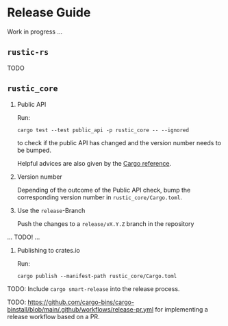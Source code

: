 # Release Guide

Work in progress ...

## `rustic-rs`

TODO

## `rustic_core`

1. Public API

   Run:

   `cargo test --test public_api -p rustic_core -- --ignored`

   to check if the public API has changed and the version number needs to be
   bumped.

   Helpful advices are also given by the
   [Cargo reference](https://doc.rust-lang.org/cargo/reference/semver.html).

1. Version number

   Depending of the outcome of the Public API check, bump the corresponding
   version number in `rustic_core/Cargo.toml`.

1. Use the `release`-Branch

   Push the changes to a `release/vX.Y.Z` branch in the repository

... TODO! ...

1. Publishing to crates.io

   Run:

   `cargo publish --manifest-path rustic_core/Cargo.toml`

TODO: Include `cargo smart-release` into the release process.

TODO:
<https://github.com/cargo-bins/cargo-binstall/blob/main/.github/workflows/release-pr.yml>
for implementing a release workflow based on a PR.
